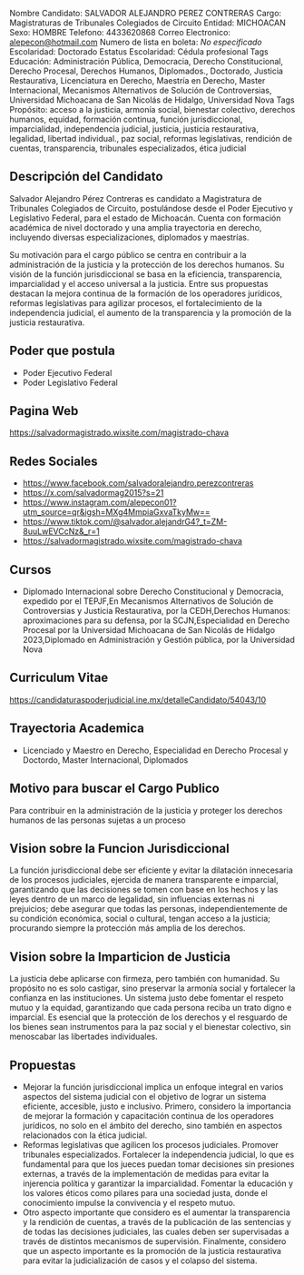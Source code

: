 Nombre Candidato: SALVADOR ALEJANDRO PEREZ CONTRERAS
Cargo: Magistraturas de Tribunales Colegiados de Circuito
Entidad: MICHOACAN
Sexo: HOMBRE
Telefono: 4433620868
Correo Electronico: alepecon@hotmail.com
Numero de lista en boleta: *No especificado*
Escolaridad: Doctorado
Estatus Escolaridad: Cédula profesional
Tags Educación: Administración Pública, Democracia, Derecho Constitucional, Derecho Procesal, Derechos Humanos, Diplomados., Doctorado, Justicia Restaurativa, Licenciatura en Derecho, Maestría en Derecho, Master Internacional, Mecanismos Alternativos de Solución de Controversias, Universidad Michoacana de San Nicolás de Hidalgo, Universidad Nova
Tags Propósito: acceso a la justicia, armonía social, bienestar colectivo, derechos humanos, equidad, formación continua, función jurisdiccional, imparcialidad, independencia judicial, justicia, justicia restaurativa, legalidad, libertad individual., paz social, reformas legislativas, rendición de cuentas, transparencia, tribunales especializados, ética judicial


## Descripción del Candidato 

Salvador Alejandro Pérez Contreras es candidato a Magistratura de Tribunales Colegiados de Circuito, postulándose desde el Poder Ejecutivo y Legislativo Federal, para el estado de Michoacán. Cuenta con formación académica de nivel doctorado y una amplia trayectoria en derecho, incluyendo diversas especializaciones, diplomados y maestrías.

Su motivación para el cargo público se centra en contribuir a la administración de la justicia y la protección de los derechos humanos. Su visión de la función jurisdiccional se basa en la eficiencia, transparencia, imparcialidad y el acceso universal a la justicia.  Entre sus propuestas destacan la mejora continua de la formación de los operadores jurídicos, reformas legislativas para agilizar procesos, el fortalecimiento de la independencia judicial, el aumento de la transparencia y la promoción de la justicia restaurativa.


## Poder que postula

- Poder Ejecutivo Federal
- Poder Legislativo Federal


## Pagina Web

https://salvadormagistrado.wixsite.com/magistrado-chava


## Redes Sociales

- https://www.facebook.com/salvadoralejandro.perezcontreras
- https://x.com/salvadormag2015?s=21
- https://www.instagram.com/alepecon01?utm_source=qr&igsh=MXg4MmpiaGxvaTkyMw==
- https://www.tiktok.com/@salvador.alejandrG4?_t=ZM-8uuLwEVCcNz&_r=1
- https://salvadormagistrado.wixsite.com/magistrado-chava


## Cursos

- Diplomado Internacional sobre Derecho Constitucional y Democracia, expedido por el TEPJF,En Mecanismos Alternativos de Solución de Controversias y Justicia Restaurativa, por la CEDH,Derechos Humanos: aproximaciones para su defensa, por la SCJN,Especialidad en Derecho Procesal por la Universidad Michoacana de San Nicolás de Hidalgo 2023,Diplomado en Administración y Gestión pública, por la Universidad Nova


## Curriculum Vitae

https://candidaturaspoderjudicial.ine.mx/detalleCandidato/54043/10


## Trayectoria Academica

- Licenciado y Maestro en Derecho, Especialidad en Derecho Procesal y Doctordo, Master Internacional, Diplomados


## Motivo para buscar el Cargo Publico

Para contribuir en la administración de la justicia y proteger los derechos humanos de las personas sujetas a un proceso


## Vision sobre la Funcion Jurisdiccional

La función jurisdiccional debe ser eficiente y evitar la dilatación innecesaria de los procesos judiciales, ejercida de manera transparente e imparcial, garantizando que las decisiones se tomen con base en los hechos y las leyes dentro de un marco de legalidad, sin influencias externas ni prejuicios; debe asegurar que todas las personas, independientemente de su condición económica, social o cultural, tengan acceso a la justicia; procurando siempre la protección más amplia de los derechos.


## Vision sobre la Imparticion de Justicia

La justicia debe aplicarse con firmeza, pero también con humanidad. Su propósito no es solo castigar, sino preservar la armonía social y fortalecer la confianza en las instituciones. Un sistema justo debe fomentar el respeto mutuo y la equidad, garantizando que cada persona reciba un trato digno e imparcial. Es esencial que la protección de los derechos y el resguardo de los bienes sean instrumentos para la paz social y el bienestar colectivo, sin menoscabar las libertades individuales.


## Propuestas

- Mejorar la función jurisdiccional implica un enfoque integral en varios aspectos del sistema judicial con el objetivo de lograr un sistema eficiente, accesible, justo e inclusivo. Primero, considero la importancia de mejorar la formación y capacitación continua de los operadores jurídicos, no solo en el ámbito del derecho, sino también en aspectos relacionados con la ética judicial.
- Reformas legislativas que agilicen los procesos judiciales. Promover tribunales especializados. Fortalecer la independencia judicial, lo que es fundamental para que los jueces puedan tomar decisiones sin presiones externas, a través de la implementación de medidas para evitar la injerencia política y garantizar la imparcialidad. Fomentar la educación y los valores éticos como pilares para una sociedad justa, donde el conocimiento impulse la convivencia y el respeto mutuo.
- Otro aspecto importante que considero es el aumentar la transparencia y la rendición de cuentas, a través de la publicación de las sentencias y de todas las decisiones judiciales, las cuales deben ser supervisadas a través de distintos mecanismos de supervisión. Finalmente, considero que un aspecto importante es la promoción de la justicia restaurativa para evitar la judicialización de casos y el colapso del sistema.

